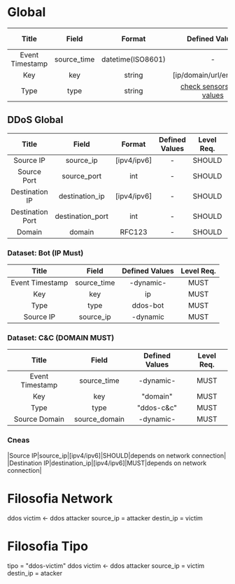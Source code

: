# Global

|Title|Field|Format|Defined Values|Level Req.|Example|Description|
|:---:|:---:|:---:|:---:|:---:|:---:|:-----------:|
|Event Timestamp|source_time|datetime(ISO8601)|-|MUST|2014-07-15T00:16:29+00:00||
|Key|key|string|[ip/domain/url/email/uri]|MUST|domain|....|
|Type|type|string|[check sensors type values](http://nowhere.com)|MUST|malicious-website|....|

## DDoS Global
|Title|Field|Format|Defined Values|Level Req.|Example|Description|
|:---:|:---:|:---:|:---:|:---:|:---:|:-----------:|
|Source IP|source_ip|[ipv4/ipv6]|-|SHOULD|193.136.2.192|.---|
|Source Port|source_port|int|-|SHOULD|4234|.---|
|Destination IP|destination_ip|[ipv4/ipv6]|-|SHOULD|193.136.100.192|.---|
|Destination Port|destination_port|int|-|SHOULD|53|.---|
|Domain|domain|RFC123|-|SHOULD|www.botfree.eu|.---|

### Dataset: Bot (IP Must)

|Title|Field|Defined Values|Level Req.|
|:---:|:---:|:---:|:---:|
|Event Timestamp|source_time|-dynamic-|MUST|
|Key|key|ip|MUST|
|Type|type|ddos-bot|MUST|
|Source IP|source_ip|-dynamic|MUST|

### Dataset: C&C (DOMAIN MUST)
|Title|Field|Defined Values|Level Req.|
|:---:|:---:|:---:|:---:|
|Event Timestamp|source_time|-dynamic-|MUST|
|Key|key|"domain"|MUST|
|Type|type|"ddos-c&c"|MUST|
|Source Domain|source_domain|-dynamic-|MUST|


### Cneas
|Source IP|source_ip|[ipv4/ipv6]|SHOULD|depends on network connection|
|Destination IP|destination_ip|[ipv4/ipv6]|MUST|depends on network connection|

Filosofia Network
===========
ddos victim <- ddos attacker
source_ip = attacker
destin_ip = victim  


Filosofia Tipo
===========
tipo = "ddos-victim"
ddos victim <- ddos attacker
source_ip = victim
destin_ip = atacker  
